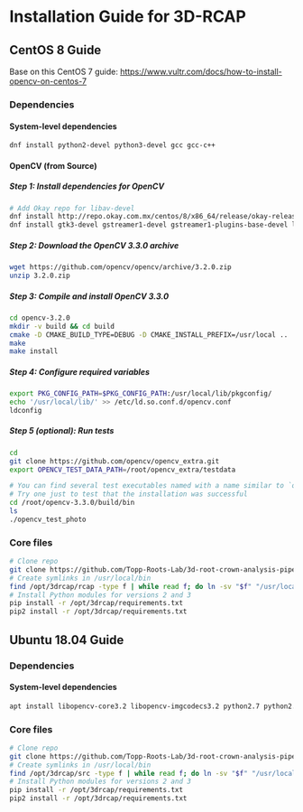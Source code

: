 # Installation Guide for 3D-RCAP

## CentOS 8 Guide

Base on this CentOS 7 guide: https://www.vultr.com/docs/how-to-install-opencv-on-centos-7

### Dependencies

#### System-level dependencies

```bash
dnf install python2-devel python3-devel gcc gcc-c++
```

#### OpenCV (from Source)

##### Step 1: Install dependencies for OpenCV

```bash
# Add Okay repo for libav-devel
dnf install http://repo.okay.com.mx/centos/8/x86_64/release/okay-release-1-3.el8.noarch.rpm
dnf install gtk3-devel gstreamer1-devel gstreamer1-plugins-base-devel libdc1394-devel libgphoto2-devel libav-devel cmake
```

##### Step 2: Download the OpenCV 3.3.0 archive

```bash
wget https://github.com/opencv/opencv/archive/3.2.0.zip
unzip 3.2.0.zip
```

##### Step 3: Compile and install OpenCV 3.3.0

```bash
cd opencv-3.2.0
mkdir -v build && cd build
cmake -D CMAKE_BUILD_TYPE=DEBUG -D CMAKE_INSTALL_PREFIX=/usr/local ..
make
make install
```

##### Step 4: Configure required variables

```bash
export PKG_CONFIG_PATH=$PKG_CONFIG_PATH:/usr/local/lib/pkgconfig/
echo '/usr/local/lib/' >> /etc/ld.so.conf.d/opencv.conf
ldconfig
```

##### Step 5 (optional): Run tests

```bash
cd
git clone https://github.com/opencv/opencv_extra.git
export OPENCV_TEST_DATA_PATH=/root/opencv_extra/testdata

# You can find several test executables named with a name similar to `opencv_test_*`
# Try one just to test that the installation was successful
cd /root/opencv-3.3.0/build/bin
ls
./opencv_test_photo
```

### Core files

```bash
# Clone repo
git clone https://github.com/Topp-Roots-Lab/3d-root-crown-analysis-pipeline.git /opt/3drcap/
# Create symlinks in /usr/local/bin
find /opt/3drcap/rcap -type f | while read f; do ln -sv "$f" "/usr/local/bin/$(basename "${f%.*}")"; done
# Install Python modules for versions 2 and 3
pip install -r /opt/3drcap/requirements.txt
pip2 install -r /opt/3drcap/requirements.txt
```

## Ubuntu 18.04 Guide

### Dependencies

#### System-level dependencies

```bash
apt install libopencv-core3.2 libopencv-imgcodecs3.2 python2.7 python2.7-dev python3 python3-dev gcc gcc-c++
```

### Core files

```bash
# Clone repo
git clone https://github.com/Topp-Roots-Lab/3d-root-crown-analysis-pipeline.git /opt/3drcap/
# Create symlinks in /usr/local/bin
find /opt/3drcap/src -type f | while read f; do ln -sv "$f" "/usr/local/bin/$(basename "${f%.*}")"; done
# Install Python modules for versions 2 and 3
pip install -r /opt/3drcap/requirements.txt
pip2 install -r /opt/3drcap/requirements.txt
```
